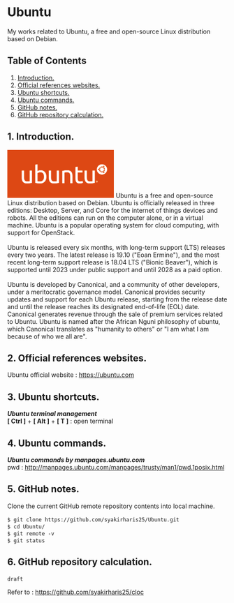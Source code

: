 # Ubuntu
My works related to Ubuntu, a free and open-source Linux distribution based on Debian.

## Table of Contents
1. [Introduction.](#introduction)
2. [Official references websites.](#references)
3. [Ubuntu shortcuts.](#shortcuts)
4. [Ubuntu commands.](#commands)
5. [GitHub notes.](#github)
6. [GitHub repository calculation.](#calculation)

<a name="introduction"></a>
## 1. Introduction.
<img src="ubuntu.png" height="110">
Ubuntu is a free and open-source Linux distribution based on Debian. Ubuntu is officially released in three editions: Desktop, Server, and Core for the internet of things devices and robots. All the editions can run on the computer alone, or in a virtual machine. Ubuntu is a popular operating system for cloud computing, with support for OpenStack.
<br /><br />
Ubuntu is released every six months, with long-term support (LTS) releases every two years. The latest release is 19.10 ("Eoan Ermine"), and the most recent long-term support release is 18.04 LTS ("Bionic Beaver"), which is supported until 2023 under public support and until 2028 as a paid option.
<br /><br />
Ubuntu is developed by Canonical, and a community of other developers, under a meritocratic governance model. Canonical provides security updates and support for each Ubuntu release, starting from the release date and until the release reaches its designated end-of-life (EOL) date. Canonical generates revenue through the sale of premium services related to Ubuntu. Ubuntu is named after the African Nguni philosophy of ubuntu, which Canonical translates as "humanity to others" or "I am what I am because of who we all are".

<a name="references"></a>
## 2. Official references websites. <br />
Ubuntu official website : https://ubuntu.com <br />

<a name="shortcuts"></a>
## 3. Ubuntu shortcuts.

**_Ubuntu terminal management_** <br />
**[ Ctrl ]** + **[ Alt ]** + **[ T ]** : open terminal <br />

<a name="commands"></a>
## 4. Ubuntu commands.

**_Ubuntu commands by manpages.ubuntu.com_** <br />
pwd : http://manpages.ubuntu.com/manpages/trusty/man1/pwd.1posix.html <br />

<a name="github"></a>
## 5. GitHub notes.
Clone the current GitHub remote repository contents into local machine.
```
$ git clone https://github.com/syakirharis25/Ubuntu.git
$ cd Ubuntu/
$ git remote -v
$ git status
```

<a name="calculation"></a>
## 6. GitHub repository calculation.
```
draft
```
Refer to : https://github.com/syakirharis25/cloc
